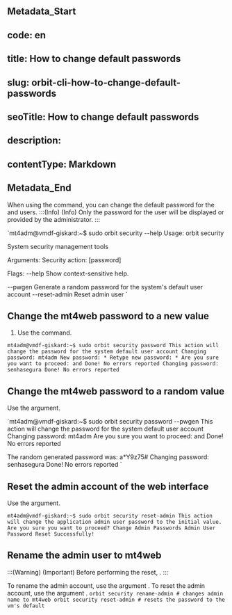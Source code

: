 ## Metadata_Start 
## code: en
## title: How to change default passwords 
## slug: orbit-cli-how-to-change-default-passwords 
## seoTitle: How to change default passwords 
## description:  
## contentType: Markdown 
## Metadata_End
When using the command, you can change the default password for the and users.
:::(Info) (Info)
Only the password for the user will be displayed or provided by the administrator.
:::

`mt4adm@vmdf-giskard:~$ sudo orbit security --help
Usage: orbit security 

System security management tools

Arguments:
      Security action: [password]

Flags:
  --help    Show context-sensitive help.

  --pwgen   Generate a random password for the system's default user account
  --reset-admin Reset admin user
` 
## Change the mt4web password to a new value

1. Use the command.

`mt4adm@vmdf-giskard:~$ sudo orbit security password
This action will change the password for the system default user account
Changing password: mt4adm
New password: *
Retype new password: *
Are you sure you want to proceed: and
Done!
No errors reported
Changing password: senhasegura
Done!
No errors reported
` 
## Change the mt4web password to a random value
Use the argument.

`mt4adm@vmdf-giskard:~$ sudo orbit security password --pwgen
This action will change the password for the system default user account
Changing password: mt4adm
Are you sure you want to proceed: and
Done!
No errors reported

The random generated password was: a*Y9z75#
Changing password: senhasegura
Done!
No errors reported
`
## Reset the admin account of the web interface
Use the argument.

`mt4adm@vmdf-giskard:~$ sudo orbit security reset-admin
This action will change the application admin user password to the initial value. Are you sure you want to proceed?
Change Admin Passwords
Admin User Password Reset Successfully!
`
## Rename the admin user to mt4web

:::(Warning) (Important)
Before performing the reset,   .
:::

To rename the admin account, use the argument .
To reset the admin account, use the argument .
`orbit security rename-admin # changes admin name to mt4web
orbit security reset-admin # resets the password to the vm's default
`
